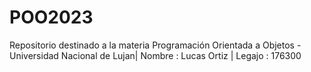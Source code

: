 # POO2023
Repositorio destinado a la materia Programación Orientada a Objetos - Universidad Nacional de Lujan|
Nombre : Lucas Ortiz | 
Legajo : 176300

